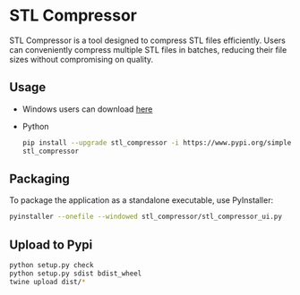 # STL Compressor

STL Compressor is a tool designed to compress STL files efficiently. Users can conveniently compress multiple STL files in batches, reducing their file sizes without compromising on quality.

## Usage

* Windows users can download [here](https://github.com/fan-ziqi/stl_compressor/releases)

* Python

  ```bash
  pip install --upgrade stl_compressor -i https://www.pypi.org/simple/
  stl_compressor
  ```

## Packaging

To package the application as a standalone executable, use PyInstaller:

```bash
pyinstaller --onefile --windowed stl_compressor/stl_compressor_ui.py
```

## Upload to Pypi

```bash
python setup.py check
python setup.py sdist bdist_wheel
twine upload dist/*
```
